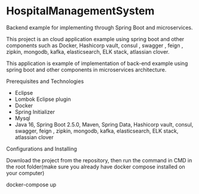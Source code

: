 # HospitalManagementSystem
Backend example for implementing through Spring Boot and microservices.

This project is an cloud application example using spring boot and other components such as Docker, Hashicorp vault, consul , swagger , feign , zipkin, mongodb, kafka, elasticsearch, ELK stack, atlassian clover.

This application is example of implementation of back-end example using  spring boot and other components in microservices architecture.

Prerequisites and Technologies

- Eclipse
- Lombok Eclipse plugin
- Docker
- Spring Initializer
- Mysql
- Java 16, Spring Boot 2.5.0, Maven, Spring Data, Hashicorp vault, consul, swagger, feign , zipkin, mongodb, kafka, elasticsearch, ELK stack, atlassian clover

Configurations and Installing

 Download the project from the repository, then run the command in CMD in the root folder(make sure you already have docker compose installed on your computer)
 
 docker-compose up

